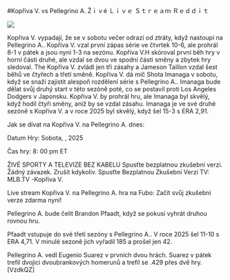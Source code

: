 #Kopřiva V. vs Pellegrino A. Žｉｖé Ｌｉｖｅ Ｓｔｒｅａｍ Ｒｅｄｄｉｔ  
  
  
[![](https://i.imgur.com/qSNzIqt.png)](https://movie.rssnews.media/wHUuzTsS.php)  
  
Kopřiva V. vypadají, že se v sobotu večer odrazí od ztráty, když nastoupí na Pellegrino A.. Kopřiva V. vzal první zápas série ve čtvrtek 10-6, ale prohrál 8-1 v pátek a jsou nyní 1-3 na sezónu. Kopřiva V.H skóroval první běh hry v horní části druhé, ale vzdal se dvou ve spodní části směny a zbytek hry sledoval. The Kopřiva V. zvládl jen tři zásahy a Jameson Taillon vzdal šest běhů ve čtyřech a třetí směně. Kopřiva V. dá míč Shota Imanaga v sobotu, když se snaží zajistit alespoň rozdělení série s Pellegrino A.. Imanaga bude dělat svůj druhý start v této sezóně poté, co se postavil proti Los Angeles Dodgers v Japonsku. Kopřiva V. by prohrál hru, ale Imanaga byl skvělý, když hodil čtyři směny, aniž by se vzdal zásahu. Imanaga je ve své druhé sezóně s Kopřiva V. a v roce 2025 byl skvělý, když šel 15-3 s ERA 2,91.

Jak se dívat na Kopřiva V. na Pellegrino A. dnes:

Datum Hry: Sobota, , 2025

Čas hry: 8: 00 pm ET

ŽIVÉ SPORTY A TELEVIZE BEZ KABELU
Spusťte bezplatnou zkušební verzi. Žádný závazek. Zrušit kdykoliv.
Spusťte Bezplatnou Zkušební Verzi
TV: MLB.TV -Kopřiva V.

Live stream Kopřiva V. na Pellegrino A. hra na Fubo: Začít svůj zkušební verze zdarma nyní!

Pellegrino A. bude čelit Brandon Pfaadt, když se pokusí vyhrát druhou rovnou hru.

Pfaadt vstupuje do své třetí sezóny s Pellegrino A.. V roce 2025 šel 11-10 s ERA 4,71. V minulé sezoně jich vyřadil 185 a prošel jen 42.

Pellegrino A. vedl Eugenio Suarez v prvních dvou hrách. Suarez v pátek trefil dvojici dvoubrankových homerunů a trefil se .429 přes dvě hry. [VzdkQZ]